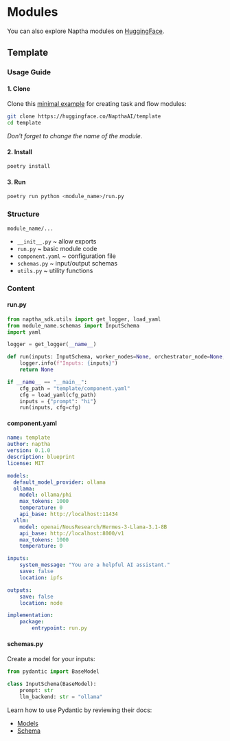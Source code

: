 # Modules

You can also explore Naptha modules on [HuggingFace](https://huggingface.co/NapthaAI).

## Template

### Usage Guide

#### 1. Clone

Clone this [minimal example](https://huggingface.co/NapthaAI/template) for creating task and flow modules:

```bash
git clone https://huggingface.co/NapthaAI/template
cd template
```
*Don't forget to change the name of the module.*

#### 2. Install
```bash
poetry install
```

#### 3. Run
```bash
poetry run python <module_name>/run.py
```

### Structure
`module_name/...`

* `__init__.py` ~ allow exports
* `run.py` ~ basic module code
* `component.yaml` ~ configuration file
* `schemas.py` ~ input/output schemas
* `utils.py` ~ utility functions

### Content
#### run.py
```python
from naptha_sdk.utils import get_logger, load_yaml
from module_name.schemas import InputSchema
import yaml

logger = get_logger(__name__)

def run(inputs: InputSchema, worker_nodes=None, orchestrator_node=None, flow_run=None, cfg=None):
    logger.info(f"Inputs: {inputs}")
    return None

if __name__ == "__main__":
    cfg_path = "template/component.yaml"
    cfg = load_yaml(cfg_path)
    inputs = {"prompt": "hi"}
    run(inputs, cfg=cfg)
```

#### component.yaml
```yaml
name: template
author: naptha
version: 0.1.0
description: blueprint
license: MIT

models:
  default_model_provider: ollama
  ollama:
    model: ollama/phi
    max_tokens: 1000
    temperature: 0
    api_base: http://localhost:11434
  vllm:
    model: openai/NousResearch/Hermes-3-Llama-3.1-8B
    api_base: http://localhost:8000/v1
    max_tokens: 1000
    temperature: 0

inputs:
    system_message: "You are a helpful AI assistant."
    save: false
    location: ipfs

outputs:
    save: false
    location: node

implementation:
    package:
        entrypoint: run.py
```

#### schemas.py
Create a model for your inputs:
```python
from pydantic import BaseModel

class InputSchema(BaseModel):
    prompt: str
    llm_backend: str = "ollama"
```
Learn how to use Pydantic by reviewing their docs:

* [Models](https://docs.pydantic.dev/1.10/usage/models)
* [Schema](https://docs.pydantic.dev/1.10/usage/schema)